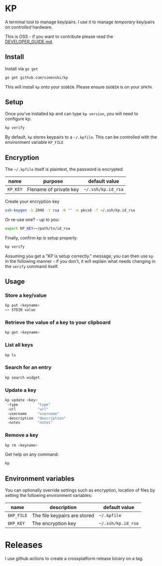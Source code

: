 # KP

A terminal tool to manage key/pairs. I use it to manage *temporary* key/pairs on *controlled* hardware.

This is OSS - if you want to contribute please read the [DEVELOPER_GUIDE.md](DEVELOPER_GUIDE.md).

## Install

Install via `go get`

```bash
go get github.com/simonski/kp
```

This will install `kp` onto your `$GOBIN`. Please ensure `$GOBIN` is on your `$PATH`.

## Setup

Once you've installed kp and can type `kp version`, you will need to configure kp.

```bash
kp verify
```

By default, `kp` stores keypairs to a `~/.kpfile`.  This can be controlled with the environment variable `KP_FILE`

## Encryption

The `~/.kpfile` itself is plaintext, the password is encrypted.

|name|purpose|default value|
|----|-------|-------------|
`KP_KEY`|Flename of private key|`~/.ssh/kp.id_rsa`

Create your encryption key

```bash
ssh-keygen -b 2048 -t rsa -N "" -m pkcs8 -f ~/.ssh/kp.id_rsa
```

Or re-use one? - up to you:

```bash
export KP_KEY=~/path/to/id_rsa
```

Finally, confirm kp is setup properly:

```bash
kp verify
```

Assuming you get a "KP is setup correctly." message, you can then use `kp` in the following manner - if you don't, it will explain what needs changing in the `verify` command itself.

## Usage

### Store a key/value

```bash
kp put <keyname>
>> STDIN value
```

### Retrieve the value of a key to your clipboard

```bash
kp get <keyname>
```

### List all keys

```bash
kp ls
```

### Search for an entry

```bash
kp search widget
```

### Update a key

```bash
kp update <key> 
 -type         "type"
 -url          "url"
 -username     "username"
 -description  "description"
 -notes        "notes"
```

### Remove a key

```bash
kp rm <keyname>
```

Get help on any command:

```bash
kp
```

## Environment variables

You can optionally override settings such as encryption, location of files by setting the following environment variables:

|name|description|default value|
-----|------------|-------------|
`$KP_FILE`|The file keypairs are stored|`~/.kpfile`
`$KP_KEY`|The encryption key|`~/.ssh/kp.id_rsa`

# Releases

I use github actions to create a crossplatform release binary on a tag.
